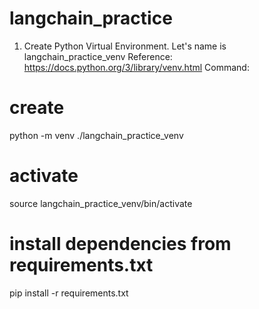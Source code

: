 # langchain_practice

1. Create Python Virtual Environment. Let's name is langchain_practice_venv
Reference: https://docs.python.org/3/library/venv.html
Command: 
# create
python -m venv ./langchain_practice_venv
# activate
source langchain_practice_venv/bin/activate
# install dependencies from requirements.txt
pip install -r requirements.txt

